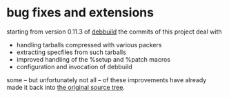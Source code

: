# bug fixes and extensions

starting from version 0.11.3 of [debbuild](https://secure.deepnet.cx/trac/debbuild)
the commits of this project deal with

* handling tarballs compressed with various packers
* extracting specfiles from such tarballs
* improved handling of the %setup and %patch macros
* configuration and invocation of debbuild

some – but unfortunately not all – of these improvements have already made it back into
[the original source tree](https://secure.deepnet.cx/svn/debbuild/trunk/debbuild).

